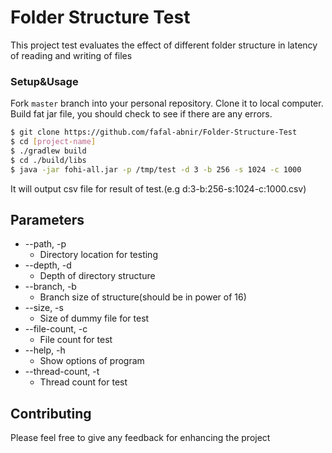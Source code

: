 # Folder Structure Test

This project test evaluates the effect of different folder structure in latency of reading and writing of files


### Setup&Usage

Fork `master` branch into your personal repository. Clone it to local computer. Build fat jar file, you should check to see if there are any errors.

```sh
$ git clone https://github.com/fafal-abnir/Folder-Structure-Test
$ cd [project-name]
$ ./gradlew build
$ cd ./build/libs
$ java -jar fohi-all.jar -p /tmp/test -d 3 -b 256 -s 1024 -c 1000
```
It will output csv file for result of test.(e.g d:3-b:256-s:1024-c:1000.csv)

## Parameters

- --path, -p
    - Directory location for testing
- --depth, -d
    - Depth of directory structure
- --branch, -b
    - Branch size of structure(should be in power of 16)
- --size, -s
    - Size of dummy file for test
- --file-count, -c
    - File count for test
- --help, -h
    - Show options of program
- --thread-count, -t
    - Thread count for test
## Contributing

Please feel free to give any feedback for enhancing the project
